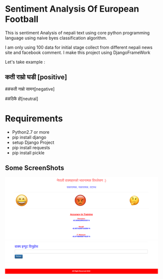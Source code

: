 # Sentiment Analysis Of European Football

This is sentiment Analysis of nepali text using core python programming language using naive byes classification algorithm.

I am only using 100 data for initial stage  collect from different nepali news site and facebook comment.
I make this project using DjangoFrameWork

Let's take example :
## कती राम्रो घडी [positive]

##कती नाम्रो सामन्[negative]

##ठिकै हो[neutral]  


# Requirements
* Python2.7 or more
* pip install django
* setup Django Project
* pip install  requests
* pip install  pickle

## Some ScreenShots
![Images](123.png)
![image2](1234.png)

